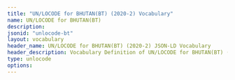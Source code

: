 ```yaml
---
title: "UN/LOCODE for BHUTAN(BT) (2020-2) Vocabulary"
name: UN/LOCODE for BHUTAN(BT) 
description: 
jsonid: "unlocode-bt"
layout: vocabulary
header_name: UN/LOCODE for BHUTAN(BT) (2020-2) JSON-LD Vocabulary
header_description: Vocabulary Definition of UN/LOCODE for BHUTAN(BT) (2020-2) semantics in HTML format. JSON-LD format is available at [unlocode-bt.jsonld](/vocabulary/unlocode-bt.jsonld)
type: unlocode
options:
---
```

